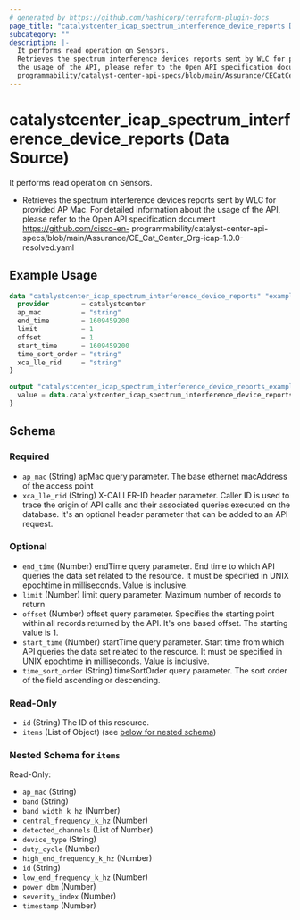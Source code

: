 ```yaml
---
# generated by https://github.com/hashicorp/terraform-plugin-docs
page_title: "catalystcenter_icap_spectrum_interference_device_reports Data Source - terraform-provider-catalystcenter"
subcategory: ""
description: |-
  It performs read operation on Sensors.
  Retrieves the spectrum interference devices reports sent by WLC for provided AP Mac. For detailed information about
  the usage of the API, please refer to the Open API specification document https://github.com/cisco-en-
  programmability/catalyst-center-api-specs/blob/main/Assurance/CECatCenter_Org-icap-1.0.0-resolved.yaml
---
```


# catalystcenter_icap_spectrum_interference_device_reports (Data Source)

It performs read operation on Sensors.

- Retrieves the spectrum interference devices reports sent by WLC for provided AP Mac. For detailed information about
the usage of the API, please refer to the Open API specification document https://github.com/cisco-en-
programmability/catalyst-center-api-specs/blob/main/Assurance/CE_Cat_Center_Org-icap-1.0.0-resolved.yaml

## Example Usage

```terraform
data "catalystcenter_icap_spectrum_interference_device_reports" "example" {
  provider        = catalystcenter
  ap_mac          = "string"
  end_time        = 1609459200
  limit           = 1
  offset          = 1
  start_time      = 1609459200
  time_sort_order = "string"
  xca_lle_rid     = "string"
}

output "catalystcenter_icap_spectrum_interference_device_reports_example" {
  value = data.catalystcenter_icap_spectrum_interference_device_reports.example.items
}
```

<!-- schema generated by tfplugindocs -->
## Schema

### Required

- `ap_mac` (String) apMac query parameter. The base ethernet macAddress of the access point
- `xca_lle_rid` (String) X-CALLER-ID header parameter. Caller ID is used to trace the origin of API calls and their associated queries executed on the database. It's an optional header parameter that can be added to an API request.

### Optional

- `end_time` (Number) endTime query parameter. End time to which API queries the data set related to the resource. It must be specified in UNIX epochtime in milliseconds. Value is inclusive.
- `limit` (Number) limit query parameter. Maximum number of records to return
- `offset` (Number) offset query parameter. Specifies the starting point within all records returned by the API. It's one based offset. The starting value is 1.
- `start_time` (Number) startTime query parameter. Start time from which API queries the data set related to the resource. It must be specified in UNIX epochtime in milliseconds. Value is inclusive.
- `time_sort_order` (String) timeSortOrder query parameter. The sort order of the field ascending or descending.

### Read-Only

- `id` (String) The ID of this resource.
- `items` (List of Object) (see [below for nested schema](#nestedatt--items))

<a id="nestedatt--items"></a>
### Nested Schema for `items`

Read-Only:

- `ap_mac` (String)
- `band` (String)
- `band_width_k_hz` (Number)
- `central_frequency_k_hz` (Number)
- `detected_channels` (List of Number)
- `device_type` (String)
- `duty_cycle` (Number)
- `high_end_frequency_k_hz` (Number)
- `id` (String)
- `low_end_frequency_k_hz` (Number)
- `power_dbm` (Number)
- `severity_index` (Number)
- `timestamp` (Number)
